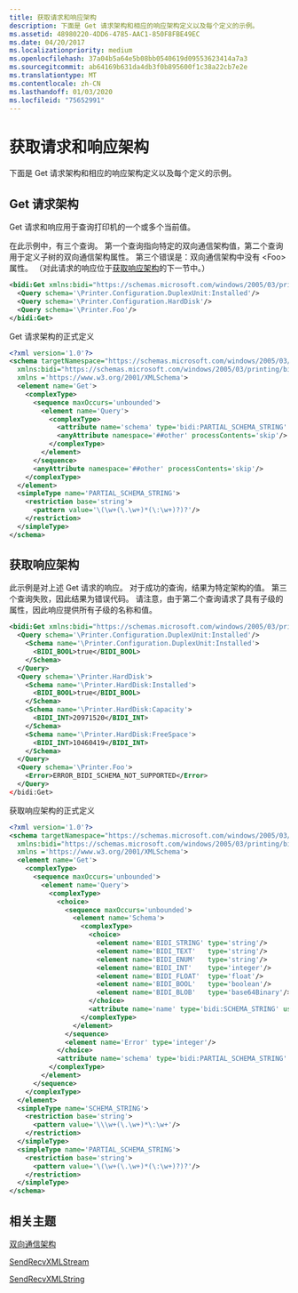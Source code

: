 ```yaml
---
title: 获取请求和响应架构
description: 下面是 Get 请求架构和相应的响应架构定义以及每个定义的示例。
ms.assetid: 48980220-4DD6-4785-AAC1-850F8FBE49EC
ms.date: 04/20/2017
ms.localizationpriority: medium
ms.openlocfilehash: 37a04b5a64e5b08bb0540619d09553623414a7a3
ms.sourcegitcommit: ab64169b631da4db3f0b895600f1c38a22cb7e2e
ms.translationtype: MT
ms.contentlocale: zh-CN
ms.lasthandoff: 01/03/2020
ms.locfileid: "75652991"
---
```

# <a name="get-request-and-response-schemas"></a>获取请求和响应架构

下面是 Get 请求架构和相应的响应架构定义以及每个定义的示例。

## <a name="the-get-request-schema"></a>Get 请求架构

Get 请求和响应用于查询打印机的一个或多个当前值。

在此示例中，有三个查询。 第一个查询指向特定的双向通信架构值，第二个查询用于定义子树的双向通信架构属性。 第三个错误是：双向通信架构中没有 &lt;Foo&gt; 属性。 （对此请求的响应位于[获取响应架构](#the-get-response-schema)的下一节中。）

```xml
<bidi:Get xmlns:bidi="https://schemas.microsoft.com/windows/2005/03/printing/bidi">
  <Query schema='\Printer.Configuration.DuplexUnit:Installed'/>
  <Query schema='\Printer.Configuration.HardDisk'/>
  <Query schema='\Printer.Foo'/>
</bidi:Get>
```

Get 请求架构的正式定义

```xml
<?xml version='1.0'?>
<schema targetNamespace="https://schemas.microsoft.com/windows/2005/03/printing/bidi"
  xmlns:bidi="https://schemas.microsoft.com/windows/2005/03/printing/bidi" 
  xmlns ='https://www.w3.org/2001/XMLSchema'>
  <element name='Get'>
    <complexType>
      <sequence maxOccurs='unbounded'>
        <element name='Query'>
          <complexType>
            <attribute name='schema' type='bidi:PARTIAL_SCHEMA_STRING' use='required'/>
            <anyAttribute namespace='##other' processContents='skip'/>
          </complexType>
        </element>
      </sequence>
      <anyAttribute namespace='##other' processContents='skip'/>
    </complexType>
  </element>
  <simpleType name='PARTIAL_SCHEMA_STRING'>
    <restriction base='string'>
      <pattern value='\(\w+(\.\w+)*(\:\w+)?)?'/>
    </restriction>
  </simpleType>
</schema>
```

## <a name="the-get-response-schema"></a>获取响应架构

此示例是对上述 Get 请求的响应。 对于成功的查询，结果为特定架构的值。 第三个查询失败，因此结果为错误代码。 请注意，由于第二个查询请求了具有子级的属性，因此响应提供所有子级的名称和值。

```xml
<bidi:Get xmlns:bidi="https://schemas.microsoft.com/windows/2005/03/printing/bidi">
  <Query schema='\Printer.Configuration.DuplexUnit:Installed'/>
    <Schema name='\Printer.Configuration.DuplexUnit:Installed'>
      <BIDI_BOOL>true</BIDI_BOOL>
    </Schema>
  </Query>
  <Query schema='\Printer.HardDisk'>
    <Schema name='\Printer.HardDisk:Installed'>
      <BIDI_BOOL>true</BIDI_BOOL>
    </Schema>
    <Schema name='\Printer.HardDisk:Capacity'>
      <BIDI_INT>20971520</BIDI_INT>
    </Schema>
    <Schema name='\Printer.HardDisk:FreeSpace'>
      <BIDI_INT>10460419</BIDI_INT>
    </Schema>
  </Query>
  <Query schema='\Printer.Foo'>
    <Error>ERROR_BIDI_SCHEMA_NOT_SUPPORTED</Error>
  </Query>
</bidi:Get>
```

获取响应架构的正式定义

```xml
<?xml version='1.0'?>
<schema targetNamespace="https://schemas.microsoft.com/windows/2005/03/printing/bidi" 
  xmlns:bidi="https://schemas.microsoft.com/windows/2005/03/printing/bidi" 
  xmlns ='https://www.w3.org/2001/XMLSchema'>
  <element name='Get'>
    <complexType>
      <sequence maxOccurs='unbounded'>
        <element name='Query'>
          <complexType>
            <choice>
              <sequence maxOccurs='unbounded'>
                <element name='Schema'>
                  <complexType>
                    <choice>
                      <element name='BIDI_STRING' type='string'/>
                      <element name='BIDI_TEXT'   type='string'/>
                      <element name='BIDI_ENUM'   type='string'/>
                      <element name='BIDI_INT'    type='integer'/>
                      <element name='BIDI_FLOAT'  type='float'/>
                      <element name='BIDI_BOOL'   type='boolean'/>
                      <element name='BIDI_BLOB'   type='base64Binary'/>
                    </choice>
                    <attribute name='name' type='bidi:SCHEMA_STRING' use='required'/>
                  </complexType>
                </element>
              </sequence>
              <element name='Error' type='integer'/>
            </choice>
            <attribute name='schema' type='bidi:PARTIAL_SCHEMA_STRING' use='required'/>
          </complexType>
        </element>
      </sequence>
    </complexType>
  </element>
  <simpleType name='SCHEMA_STRING'>
    <restriction base='string'>
      <pattern value='\\\w+(\.\w+)*\:\w+'/>
    </restriction>
  </simpleType>
  <simpleType name='PARTIAL_SCHEMA_STRING'>
    <restriction base='string'>
      <pattern value='\(\w+(\.\w+)*(\:\w+)?)?'/>
    </restriction>
  </simpleType>
</schema>
```

## <a name="related-topics"></a>相关主题

[双向通信架构](bidirectional-communication-schema.md)  

[SendRecvXMLStream](https://docs.microsoft.com/windows-hardware/drivers/ddi/bidispl/nf-bidispl-ibidispl2-sendrecvxmlstream)  

[SendRecvXMLString](https://docs.microsoft.com/windows-hardware/drivers/ddi/bidispl/nf-bidispl-ibidispl2-sendrecvxmlstring)  

